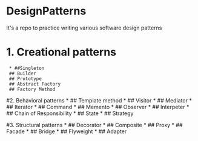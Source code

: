 # DesignPatterns
It's a repo to practice writing various software design patterns

# 1. Creational patterns 
 	 * ##Singleton
	 ## Builder 
	 ## Prototype
	 ## Abstract Factory
	 ## Factory Method

#2. Behavioral patterns
	* ## Template method
	* ## Visitor
	* ## Mediator
	* ## Iterator 
	* ## Command
	* ## Memento
	* ## Observer 
	* ## Interpeter
	* ## Chain of Responsibility
	* ## State
	* ## Strategy

#3. Structural patterns 
	* ## Decorator
	* ## Composite
	* ## Proxy
	* ## Facade
	* ## Bridge
	* ## Flyweight
	* ## Adapter
